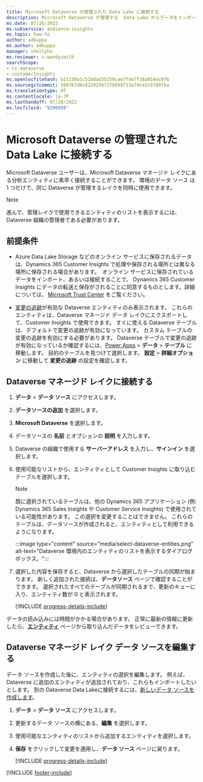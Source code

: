 ```yaml
---
title: Microsoft Dataverse の管理された Data Lake に接続する
description: Microsoft Dataverse が管理する  Data Lake からデータをインポートする。
ms.date: 07/26/2022
ms.subservice: audience-insights
ms.topic: how-to
author: adkuppa
ms.author: adkuppa
manager: shellyha
ms.reviewer: v-wendysmith
searchScope:
- ci-dataverse
- customerInsights
ms.openlocfilehash: b21150a1c51bdad35250cae7fde7f38a014ec876
ms.sourcegitcommit: 5807b7d8c822925b727b099713a74ce2cb7897ba
ms.translationtype: HT
ms.contentlocale: ja-JP
ms.lasthandoff: 07/28/2022
ms.locfileid: "9206959"
---
```

# <a name="connect-to-data-in-a-microsoft-dataverse-managed-data-lake"></a>Microsoft Dataverse の管理された Data Lake に接続する

Microsoft Dataverse ユーザーは、Microsoft Dataverse マネージド レイクにある分析エンティティに素早く接続することができます。 環境のデータ ソース は 1 つだけで、同じ Dataverse が管理するレイクを同時に使用できます。

> [!NOTE]
> 進んで、管理レイクで使用できるエンティティのリストを表示するには、Dataverse 組織の管理者である必要があります。

## <a name="prerequisites"></a>前提条件

- Azure Data Lake Storage などのオンライン サービスに保存されるデータは、Dynamics 365 Customer Insights で処理や保存される場所とは異なる場所に保存される場合があります。  オンライン サービスに保存されているデータをインポート、あるいは接続することで、 Dynamics 365 Customer Insights にデータの転送と保存がされることに同意するものとします。詳細については、 [Microsoft Trust Center](https://www.microsoft.com/trust-center) をご覧ください。

- [変更の追跡](/power-platform/admin/enable-change-tracking-control-data-synchronization)が有効な Dataverse エンティティのみ表示されます。 これらのエンティティは、Dataverse マネージド データ レイクにエクスポートして、Customer Insights で使用できます。 すぐに使える Dataverse テーブルは、デフォルトで変更の追跡が有効になっています。 カスタム テーブルの変更の追跡を有効にする必要があります。 Dataverse テーブルで変更の追跡が有効になっているか確認するには、[Power Apps](https://make.powerapps.com) > **データ** > **テーブル** に移動します。 目的のテーブルを見つけて選択します。 **設定** > **詳細オプション** に移動して **変更の追跡** の設定を確認します。

## <a name="connect-to-a-dataverse-managed-lake"></a>Dataverse マネージド レイクに接続する

1. **データ** > **データ ソース** にアクセスします。

1. **データソースの追加** を選択します。

1. **Microsoft Dataverse** を選択します。

1. データソースの **名前** とオプションの **説明** を入力します。

1. Dataverse の組織で使用する **サーバーアドレス** を入力し、**サインイン** を選択します。

1. 使用可能なリストから、エンティティとして Customer Insights に取り込むテーブルを選択します。

   > [!NOTE]
   > 既に選択されているテーブルは、他の Dynamics 365 アプリケーション (例: Dynamics 365 Sales Insights や Customer Service Insights) で使用されている可能性があります。 この選択を変更することはできません。 これらのテーブルは、データソースが作成されると、エンティティとして利用できるようになります。

    :::image type="content" source="media/select-dataverse-entities.png" alt-text="Dataverse 環境内のエンティティのリストを表示するダイアログ ボックス。":::

1. 選択した内容を保存すると、Dataverse から選択したテーブルの同期が始まります。 新しく追加された接続は、**データソース** ページで確認することができます。 選択されたすべてのテーブルが同期されるまで、更新のキューに入り、エンティティ数が 0 と表示されます。

   [!INCLUDE [progress-details-include](includes/progress-details-pane.md)]

データの読み込みには時間がかかる場合があります。 正常に最新の情報に更新したら、[**エンティティ**](entities.md) ページから取り込んだデータをレビューできます。

## <a name="edit-a-dataverse-managed-lake-data-source"></a>Dataverse マネージド レイク データ ソースを編集する

データ ソースを作成した後に、エンティティの選択を編集します。 例えば、Dataverse に追加のエンティティが追加されており、これらもインポートしたいとします。
別の Dataverse Data Lakeに接続するには、[新しいデータ ソースを作成します](#connect-to-a-dataverse-managed-lake)。

1. **データ** > **データ ソース** にアクセスします。

1. 更新するデータ ソースの横にある、**編集** を選択します。

1. 使用可能なエンティティのリストから追加するエンティティを選択します。

1. **保存** をクリックして変更を適用し、**データ ソース** ページに戻ります。

   [!INCLUDE [progress-details-include](includes/progress-details-pane.md)]

[!INCLUDE [footer-include](includes/footer-banner.md)]
